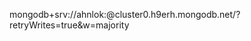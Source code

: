 mongodb+srv://ahnlok:<ahnlok123>@cluster0.h9erh.mongodb.net/<fitness-tracker>?retryWrites=true&w=majority